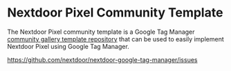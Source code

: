 # Nextdoor Pixel Community Template

The Nextdoor Pixel community template is a Google Tag Manager [community gallery template repository](https://support.google.com/tagmanager/answer/9454109) that can be used to easily implement Nextdoor Pixel using Google Tag Manager.

https://github.com/nextdoor/nextdoor-google-tag-manager/issues
